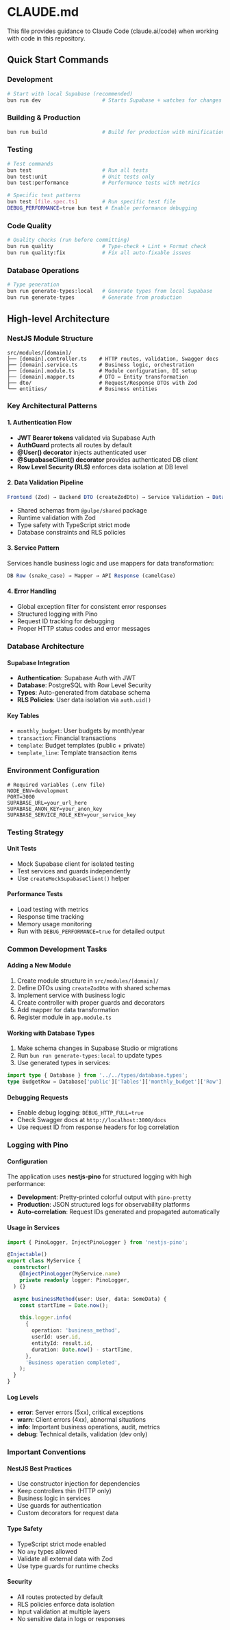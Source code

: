 # CLAUDE.md

This file provides guidance to Claude Code (claude.ai/code) when working with code in this repository.

## Quick Start Commands

### Development

```bash
# Start with local Supabase (recommended)
bun run dev                    # Starts Supabase + watches for changes (port 3000)
```

### Building & Production

```bash
bun run build                  # Build for production with minification
```

### Testing

```bash
# Test commands
bun test                       # Run all tests
bun test:unit                  # Unit tests only
bun test:performance           # Performance tests with metrics

# Specific test patterns
bun test [file.spec.ts]        # Run specific test file
DEBUG_PERFORMANCE=true bun test # Enable performance debugging
```

### Code Quality

```bash
# Quality checks (run before committing)
bun run quality                # Type-check + Lint + Format check
bun run quality:fix            # Fix all auto-fixable issues
```

### Database Operations

```bash
# Type generation
bun run generate-types:local   # Generate types from local Supabase
bun run generate-types         # Generate from production
```

## High-level Architecture

### NestJS Module Structure

```
src/modules/[domain]/
├── [domain].controller.ts    # HTTP routes, validation, Swagger docs
├── [domain].service.ts       # Business logic, orchestration
├── [domain].module.ts        # Module configuration, DI setup
├── [domain].mapper.ts        # DTO ↔ Entity transformation
├── dto/                      # Request/Response DTOs with Zod
└── entities/                 # Business entities
```

### Key Architectural Patterns

#### 1. Authentication Flow

- **JWT Bearer tokens** validated via Supabase Auth
- **AuthGuard** protects all routes by default
- **@User() decorator** injects authenticated user
- **@SupabaseClient() decorator** provides authenticated DB client
- **Row Level Security (RLS)** enforces data isolation at DB level

#### 2. Data Validation Pipeline

```typescript
Frontend (Zod) → Backend DTO (createZodDto) → Service Validation → Database (RLS)
```

- Shared schemas from `@pulpe/shared` package
- Runtime validation with Zod
- Type safety with TypeScript strict mode
- Database constraints and RLS policies

#### 3. Service Pattern

Services handle business logic and use mappers for data transformation:

```typescript
DB Row (snake_case) → Mapper → API Response (camelCase)
```

#### 4. Error Handling

- Global exception filter for consistent error responses
- Structured logging with Pino
- Request ID tracking for debugging
- Proper HTTP status codes and error messages

### Database Architecture

#### Supabase Integration

- **Authentication**: Supabase Auth with JWT
- **Database**: PostgreSQL with Row Level Security
- **Types**: Auto-generated from database schema
- **RLS Policies**: User data isolation via `auth.uid()`

#### Key Tables

- `monthly_budget`: User budgets by month/year
- `transaction`: Financial transactions
- `template`: Budget templates (public + private)
- `template_line`: Template transaction items

### Environment Configuration

```env
# Required variables (.env file)
NODE_ENV=development
PORT=3000
SUPABASE_URL=your_url_here
SUPABASE_ANON_KEY=your_anon_key
SUPABASE_SERVICE_ROLE_KEY=your_service_key
```

### Testing Strategy

#### Unit Tests

- Mock Supabase client for isolated testing
- Test services and guards independently
- Use `createMockSupabaseClient()` helper

#### Performance Tests

- Load testing with metrics
- Response time tracking
- Memory usage monitoring
- Run with `DEBUG_PERFORMANCE=true` for detailed output

### Common Development Tasks

#### Adding a New Module

1. Create module structure in `src/modules/[domain]/`
2. Define DTOs using `createZodDto` with shared schemas
3. Implement service with business logic
4. Create controller with proper guards and decorators
5. Add mapper for data transformation
6. Register module in `app.module.ts`

#### Working with Database Types

1. Make schema changes in Supabase Studio or migrations
2. Run `bun run generate-types:local` to update types
3. Use generated types in services:

```typescript
import type { Database } from '../../types/database.types';
type BudgetRow = Database['public']['Tables']['monthly_budget']['Row'];
```

#### Debugging Requests

- Enable debug logging: `DEBUG_HTTP_FULL=true`
- Check Swagger docs at `http://localhost:3000/docs`
- Use request ID from response headers for log correlation

### Logging with Pino

#### Configuration

The application uses **nestjs-pino** for structured logging with high performance:

- **Development**: Pretty-printed colorful output with `pino-pretty`
- **Production**: JSON structured logs for observability platforms
- **Auto-correlation**: Request IDs generated and propagated automatically

#### Usage in Services

```typescript
import { PinoLogger, InjectPinoLogger } from 'nestjs-pino';

@Injectable()
export class MyService {
  constructor(
    @InjectPinoLogger(MyService.name)
    private readonly logger: PinoLogger,
  ) {}

  async businessMethod(user: User, data: SomeData) {
    const startTime = Date.now();

    this.logger.info(
      {
        operation: 'business_method',
        userId: user.id,
        entityId: result.id,
        duration: Date.now() - startTime,
      },
      'Business operation completed',
    );
  }
}
```

#### Log Levels

- **error**: Server errors (5xx), critical exceptions
- **warn**: Client errors (4xx), abnormal situations
- **info**: Important business operations, audit, metrics
- **debug**: Technical details, validation (dev only)

### Important Conventions

#### NestJS Best Practices

- Use constructor injection for dependencies
- Keep controllers thin (HTTP only)
- Business logic in services
- Use guards for authentication
- Custom decorators for request data

#### Type Safety

- TypeScript strict mode enabled
- No `any` types allowed
- Validate all external data with Zod
- Use type guards for runtime checks

#### Security

- All routes protected by default
- RLS policies enforce data isolation
- Input validation at multiple layers
- No sensitive data in logs or responses
